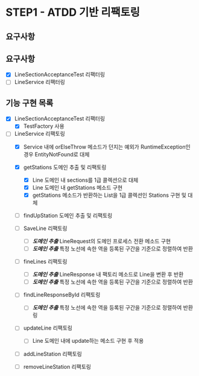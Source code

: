 # STEP1 - ATDD 기반 리팩토링
## 요구사항

## 요구사항
- [x] LineSectionAcceptanceTest 리팩터링
- [ ] LineService 리팩터링

## 기능 구현 목록
- [x] LineSectionAcceptanceTest 리팩터링
  - [x] TestFactory 사용
  
- [ ] LineService 리팩토링
  - [x] Service 내에 orElseThrow 메소드가 던지는 예외가 RuntimeException인 경우 EntityNotFound로 대체
  - [x] getStations 도메인 추출 및 리팩토링
    - [x] Line 도메인 내 sections를 1급 콜렉션으로 대체
    - [x] Line 도메인 내 getStations 메소드 구현
    - [x] getStations 메소드가 반환하는 List<Station>을 1급 콜렉션인 Stations 구현 및 대체
  - [ ] findUpStation 도메인 추출 및 리팩토링
  - [ ] SaveLine 리팩토링
    - [ ] ***도메인 추출*** LineRequest의 도메인 프로세스 전환 메소드 구현
    - [ ] ***도메인 추출*** 특정 노선에 속한 역을 등록된 구간을 기준으로 정렬하여 반환
  - [ ] fineLines 리팩토링
    - [ ] ***도메인 추출*** LineResponse 내 팩토리 메소드로 Line을 변환 후 반환
    - [ ] ***도메인 추출*** 특정 노선에 속한 역을 등록된 구간을 기준으로 정렬하여 반환
  - [ ] findLineResponseById 리팩토링
    - [ ] ***도메인 추출*** 특정 노선에 속한 역을 등록된 구간을 기준으로 정렬하여 반환링
  - [ ] updateLine 리팩토링
    - [ ] Line 도메인 내에 update하는 메소드 구현 후 적용
  - [ ] addLineStation 리팩토링
  - [ ] removeLineStation 리팩토링
    
  